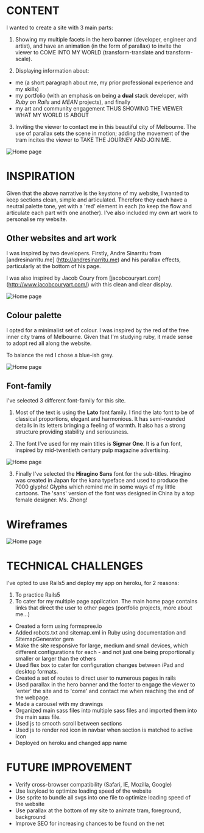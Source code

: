 # CONTENT
I wanted to create a site with 3 main parts:
1. Showing my multiple facets in the hero banner (developer, engineer and artist), and have an animation (in the form of parallax) to invite the viewer to COME INTO MY WORLD (transform-translate and transform-scale).

2. Displaying information about:
* me (a short paragraph about me, my prior professional experience and my skills)
* my portfolio (with an emphasis on being a **dual** stack developer, with *Ruby on Rails* and *MEAN* projects), and finally
* my art and community engagement
THUS SHOWING THE VIEWER WHAT MY WORLD IS ABOUT

3. Inviting the viewer to contact me in this beautiful city of Melbourne. The use of parallax sets the scene in motion; adding the movement of the tram incites the viewer to TAKE THE JOURNEY AND JOIN ME.

![Home page](reference/Layout-inspiration.jpg)

# INSPIRATION
Given that the above narrative is the keystone of my website, I wanted to keep sections clean, simple and articulated. Therefore they each have a neutral palette tone, yet with a 'red' element in each (to keep the flow and articulate each part with one another). I've also included my own art work to personalise my website.

## Other websites and art work
I was inspired by two developers. Firstly, Andre Sinarritu from [andresinarritu.me] (http://andresinarritu.me) and his parallax effects, particularly at the bottom of his page.

I was also inspired by Jacob Coury from [jacobcouryart.com] (http://www.jacobcouryart.com/) with this clean and clear display.

![Home page](reference/portfolio-inspiration.jpg)

## Colour palette

I opted for a minimalist set of colour. I was inspired by the red of the free inner city trams of Melbourne. Given that I'm studying ruby, it made sense to adopt red all along the website.

To balance the red I chose a blue-ish grey.

![Home page](reference/color-palette.png)

## Font-family

I've selected 3 different font-family for this site.

1. Most of the text is using the **Lato** font family. I find the lato font to be of classical proportions, elegant and harmonious. It has semi-rounded details in its letters bringing a feeling of warmth. It also has a strong structure providing stability and seriousness.

2. The font I've used for my main titles is **Sigmar One**. It is a fun font, inspired by mid-twentieth century pulp magazine advertising.

![Home page](reference/pulp-magazine.jpg)

3. Finally I've selected the **Hiragino Sans** font for the sub-titles. Hiragino was created in Japan for the kana typeface and used to produce the 7000 glyphs! Glyphs which remind me in some ways of my little cartoons. The 'sans' version of the font was designed in China by a top female designer: Ms. Zhong!

# Wireframes

![Home page](reference/wireframe.png)

# TECHNICAL CHALLENGES
I've opted to use Rails5 and deploy my app on heroku, for 2 reasons:
1. To practice Rails5
2. To cater for my multiple page application. The main home page contains links that direct the user to other pages (portfolio projects, more about me...)


* Created a form using formspree.io
* Added robots.txt and sitemap.xml in Ruby using documentation and SitemapGenerator gem
* Make the site responsive for large, medium and small devices, which different configurations for each - and not just one being proportionally smaller or larger than the others
* Used flex box to cater for configuration changes between iPad and desktop formats.
* Created a set of routes to direct user to numerous pages in rails
* Used parallax in the hero banner and the footer to engage the viewer to 'enter' the site and to 'come' and contact me when reaching the end of the webpage.
* Made a carousel with my drawings
* Organized main sass files into multiple sass files and imported them into the main sass file.
* Used js to smooth scroll between sections
* Used js to render red icon in navbar when section is matched to active icon
* Deployed on heroku and changed app name

# FUTURE IMPROVEMENT
* Verify cross-browser compatibility (Safari, IE, Mozilla, Google)
* Use lazyload to optimize loading speed of the website
* Use sprite to bundle all svgs into one file to optimize loading speed of the website
* Use parallax at the bottom of my site to animate tram, foreground, background
* Improve SEO for increasing chances to be found on the net
